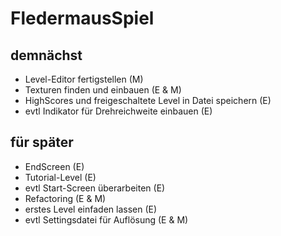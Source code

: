 # FledermausSpiel

## demnächst

* Level-Editor fertigstellen (M)
* Texturen finden und einbauen (E & M)
* HighScores und freigeschaltete Level in Datei speichern (E)
* evtl Indikator für Drehreichweite einbauen (E)

## für später

* EndScreen (E)
* Tutorial-Level (E)
* evtl Start-Screen überarbeiten (E)
* Refactoring (E & M)
* erstes Level einfaden lassen (E)
* evtl Settingsdatei für Auflösung (E & M)
